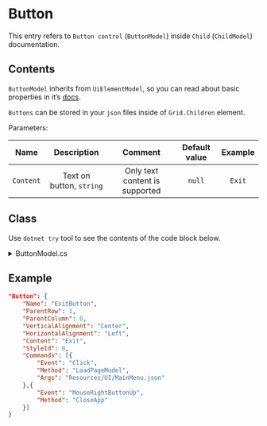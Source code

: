 # Button

This entry refers to `Button control` (`ButtonModel`) inside `Child` (`ChildModel`) documentation.

## Contents

`ButtonModel` inherits from `UiElementModel`, so you can read about basic properties in it’s [docs](UiElement.md).

`Buttons` can be stored in your `json` files inside of `Grid.Children` element.

Parameters:

|   Name    |       Description        |            Comment             | Default value | Example |
| :-------: | :----------------------: | :----------------------------: | :-----------: | :-----: |
| `Content` | Text on button, `string` | Only text content is supported |    `null`     | `Exit`  |

## Class

Use `dotnet try` tool to see the contents of the code block below.

<details>
  <summary>ButtonModel.cs</summary>

``` cs --source-file ../Models/UiElementModels/ButtonModel.cs --project ../Jaml.Wpf.csproj

```

</details>

## Example

```json
"Button": {
    "Name": "ExitButton",
    "ParentRow": 1,
    "ParentColumn": 0,
    "VerticalAlignment": "Center",
    "HorizontalAlignment": "Left",
    "Content": "Exit",
    "StyleId": 0,
    "Commands": [{
        "Event": "Click",
        "Method": "LoadPageModel",
        "Args": "Resources/UI/MainMenu.json"
    },{
        "Event": "MouseRightButtonUp",
        "Method": "CloseApp"
    }]
}
```

